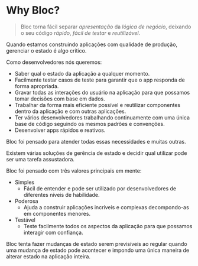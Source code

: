 # Why Bloc?

> Bloc torna fácil separar _apresentação_ da _lógica de negócio_, deixando o seu código _rápido_, _fácil de testar_ e _reutilizável_.

Quando estamos construindo aplicações com qualidade de produção, gerenciar o estado é algo crítico.

Como desenvolvedores nós queremos:

- Saber qual o estado da aplicação a qualquer momento.
- Facilmente testar casos de teste para garantir que o app responda de forma apropriada.
- Gravar todas as interações do usuário na aplicação para que possamos tomar decisões com base em dados.
- Trabalhar da forma mais eficiente possível e reutilizar componentes dentro da aplicação e com outras aplicações.
- Ter vários desenvolvedores trabalhando continuamente com uma única base de código seguindo os mesmos padrões e convenções.
- Desenvolver apps rápidos e reativos.

Bloc foi pensado para atender todas essas necessidades e muitas outras.

Existem várias soluções de gerência de estado e decidir qual utilizar pode ser uma tarefa assustadora.

Bloc foi pensado com três valores principais em mente:

- Simples
  - Fácil de entender e pode ser utilizado por desenvolvedores de diferentes níveis de habilidade.
- Poderosa
  - Ajuda a construir aplicações incríveis e complexas decompondo-as em componentes menores.
- Testável
  - Teste facilmente todos os aspectos da aplicação para que possamos interagir com confiança.

Bloc tenta fazer mudanças de estado serem previsíveis ao regular quando uma mudança de estado pode acontecer e impondo uma única maneira de alterar estado na aplicação inteira.
